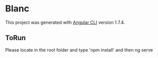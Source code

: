 # Blanc

This project was generated with [Angular CLI](https://github.com/angular/angular-cli) version 1.7.4.

## ToRun

Please locate in the root folder and type 'npm install' and then ng serve

